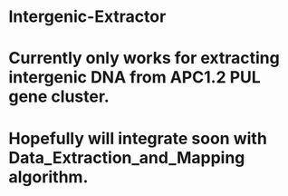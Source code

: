 # Intergenic-Extractor
# Currently only works for extracting intergenic DNA from APC1.2 PUL gene cluster.
# Hopefully will integrate soon with Data_Extraction_and_Mapping algorithm.
